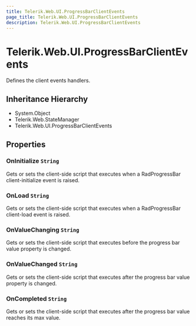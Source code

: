 ```yaml
---
title: Telerik.Web.UI.ProgressBarClientEvents
page_title: Telerik.Web.UI.ProgressBarClientEvents
description: Telerik.Web.UI.ProgressBarClientEvents
---
```


# Telerik.Web.UI.ProgressBarClientEvents

Defines the client events handlers.

## Inheritance Hierarchy

* System.Object
* Telerik.Web.StateManager
* Telerik.Web.UI.ProgressBarClientEvents

## Properties

###  OnInitialize `String`

Gets or sets the client-side script that executes when a RadProgressBar client-initialize event is raised.

###  OnLoad `String`

Gets or sets the client-side script that executes when a RadProgressBar client-load event is raised.

###  OnValueChanging `String`

Gets or sets the client-side script that executes before the progress bar value property is changed.

###  OnValueChanged `String`

Gets or sets the client-side script that executes after the progress bar value property is changed.

###  OnCompleted `String`

Gets or sets the client-side script that executes after the progress bar value reaches its max value.

